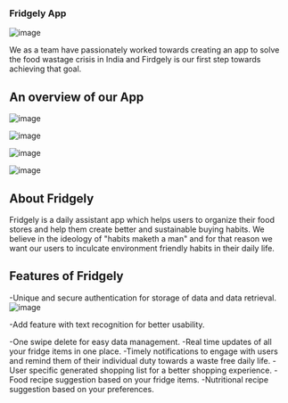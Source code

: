 

### Fridgely App
![image](https://user-images.githubusercontent.com/76522725/150277951-25f2dd07-b562-448b-9b5f-027cded7eeeb.png)

We as a team have passionately worked towards creating an app to solve the food wastage crisis in India and Firdgely is our first step towards achieving that goal.
## An overview of our App
![image](https://user-images.githubusercontent.com/76522725/150279925-9d4cafab-f43e-44bd-9768-1f5ac945a5f8.png)

![image](https://user-images.githubusercontent.com/76522725/150279836-683dc156-6154-45d1-aea8-c33a38ee8477.png)

![image](https://user-images.githubusercontent.com/76522725/150279853-16d70a09-9c12-4671-a3a7-aa3990788822.png)

![image](https://user-images.githubusercontent.com/76522725/150280001-752b0374-31cf-4b8f-b749-7d631a3b577e.png)


## About Fridgely
Fridgely is a daily assistant app which helps users to organize their food stores and help them create better and sustainable buying habits. We believe in the ideology of "habits maketh a man" and for that reason we want our users to inculcate environment friendly habits in their daily life.

## Features of Fridgely 
-Unique and secure authentication for storage of data and data retrieval.
![image](https://user-images.githubusercontent.com/76522725/150279732-1c2f53b6-eab2-4494-a113-a348e00eb732.png)

-Add feature with text recognition for better usability.

-One swipe delete for easy data management.
-Real time updates of all your fridge items in one place.
-Timely notifications to engage with users and remind them of their individual duty towards a waste free daily life.
-User specific generated shopping list for a better shopping experience.
-Food recipe suggestion based on your fridge items.
-Nutritional recipe suggestion based on your preferences.
